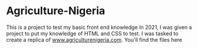 # Agriculture-Nigeria
This is a project to test my basic front end knowledge 
In 2021, I was given a project to put my knowledge of HTML and CSS to test. I was tasked to create a replica of www.agriculturenigeria.com. You'll find the files here 
